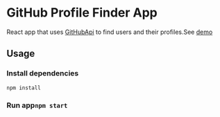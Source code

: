 # GitHub Profile Finder App
React app that uses [GitHubApi](https://api.github.com/users/) to find users and their profiles.See [demo](https://githubsusers.netlify.app)
## Usage
### Install dependencies

```npm install```

### Run app```npm start```
